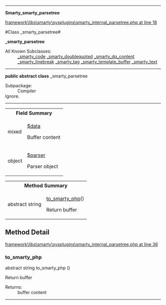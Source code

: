 

- - -

**Smarty\_smarty_parsetree**


<a href="https://github.com/JeyDotC/Hirudo/blob/master/framework/libs/smarty/sysplugins/smarty_internal_parsetree.php#L18" target='_blank'>framework\libs\smarty\sysplugins\smarty_internal_parsetree.php at line 18</a>

#Class _smarty_parsetree#

**_smarty_parsetree**


<dl>
<dt>All Known Subclasses:</dt>
<dd><a href="https://github.com/JeyDotC/Hirudo-docs/blob/master/Smarty/_smarty_code.md">_smarty_code</a> <a href="https://github.com/JeyDotC/Hirudo-docs/blob/master/Smarty/_smarty_doublequoted.md">_smarty_doublequoted</a> <a href="https://github.com/JeyDotC/Hirudo-docs/blob/master/Smarty/_smarty_dq_content.md">_smarty_dq_content</a> <a href="https://github.com/JeyDotC/Hirudo-docs/blob/master/Smarty/_smarty_linebreak.md">_smarty_linebreak</a> <a href="https://github.com/JeyDotC/Hirudo-docs/blob/master/Smarty/_smarty_tag.md">_smarty_tag</a> <a href="https://github.com/JeyDotC/Hirudo-docs/blob/master/Smarty/_smarty_template_buffer.md">_smarty_template_buffer</a> <a href="https://github.com/JeyDotC/Hirudo-docs/blob/master/Smarty/_smarty_text.md">_smarty_text</a> </dd>
</dl>



- - -

<p><strong>public abstract  class</strong> <span>_smarty_parsetree</span></p>

<div class="comment" id="overview_description"><p></p></div>

<dl>
<dt>Subpackage:</dt>
<dd>Compiler</dd>
<dt>Ignore.</dt>
</dl>


<hr />



<table id="summary_field">
<tr><th colspan="2">Field Summary</th></tr>
<tr>
<td><span class='k'></span> <span class='nx'>mixed</span></td>
<td class="description"><p class="name" ><a href="#data"> $data</a>
                                </p><p class="description">Buffer content</p></td>
</tr>
<tr>
<td><span class='k'></span> <span class='nx'>object</span></td>
<td class="description"><p class="name" ><a href="#parser"> $parser</a>
                                </p><p class="description">Parser object</p></td>
</tr>
</table>

<table id="summary_method">
<tr><th colspan="2">Method Summary</th></tr>
<tr>
<td><span class='k'>abstract </span> <span class='nx'>string</span></td>
<td class="description"><p class="name"><a href="#to_smarty_php">to_smarty_php</a>()</p><p class="description">Return buffer</p></td>
</tr>
</table>

<h2 id="detail_method">Method Detail</h2>

<a href="https://github.com/JeyDotC/Hirudo/blob/master/framework/libs/smarty/sysplugins/smarty_internal_parsetree.php#L36" target='_blank'>framework\libs\smarty\sysplugins\smarty_internal_parsetree.php at line 36</a>

<h3 id="to_smarty_php()">to_smarty_php</h3>
<span class='k'>abstract </span> <span class='nx'>string</span> <span class='nf'>to_smarty_php</span> ()

<div class="details">
<p>Return buffer</p><dl>
<dt>Returns:</dt>
<dd>buffer content</dd>
</dl>

</div>

- - -

